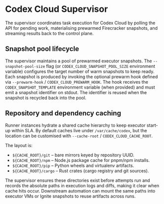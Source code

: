 # Codex Cloud Supervisor

The supervisor coordinates task execution for Codex Cloud by polling the API
for pending work, materialising prewarmed Firecracker snapshots, and streaming
results back to the control plane.

## Snapshot pool lifecycle

The supervisor maintains a pool of prewarmed executor snapshots. The
`--snapshot-pool-size` flag (or `CODEX_CLOUD_SNAPSHOT_POOL_SIZE` environment
variable) configures the target number of warm snapshots to keep ready. Each
snapshot is produced by invoking the optional prewarm hook defined via
`--prewarm-hook` / `CODEX_CLOUD_PREWARM_HOOK`. The hook receives the
`CODEX_SNAPSHOT_TEMPLATE` environment variable (when provided) and must emit a
snapshot identifier on stdout. The identifier is reused when the snapshot is
recycled back into the pool.

## Repository and dependency caching

Runner instances hydrate a shared cache hierarchy to keep executor start-up
within SLA. By default caches live under `/var/cache/codex`, but the location
can be customised with `--cache-root` / `CODEX_CLOUD_CACHE_ROOT`.

The layout is:

- `${CACHE_ROOT}/git` – bare mirrors keyed by repository UUID.
- `${CACHE_ROOT}/npm` – Node.js package cache for pnpm/npm installs.
- `${CACHE_ROOT}/pip` – Python wheels and virtualenv artifacts.
- `${CACHE_ROOT}/cargo` – Rust crates (cargo registry and git sources).

The supervisor ensures these directories exist before attempts run and records
the absolute paths in execution logs and diffs, making it clear when cache hits
occur. Downstream automation can mount the same paths into executor VMs or
Ignite snapshots to reuse artifacts across runs.
